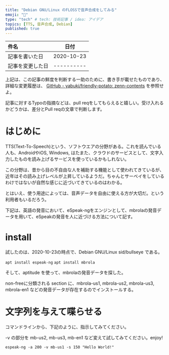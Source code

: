 ```yaml
---
title: "Debian GNU/Linux のFLOSSで音声合成をしてみる"
emoji: "🦔"
type: "tech" # tech: 技術記事 / idea: アイデア
topics: [TTS, 音声合成, Debian]
published: true
---
```


|     件名       |   日付   |
|:----           |:----:|
|記事を書いた日  |2020-10-23|
|記事を変更した日|----------|

上記は、この記事の鮮度を判断する一助のために、書き手が載せたものであり、詳細な変更履歴は、 [GitHub - yabuki/friendly-potato: zenn-contents](https://github.com/yabuki/friendly-potato) を参照せよ。

記事に対するTypoの指摘などは、pull reqをしてもらえると嬉しい。受け入れるかどうかは、差分とPull reqの文章で判断します。

# はじめに

TTS(Text-To-Speech)という、ソフトウエアの分野がある。これを読んでいる人も、AndroidやiOS, Windows, はたまた、クラウドのサービスとして、文字入力したものを読み上げるサービスを使っているかもしれない。

この分野は、昔から目の不自由な人を補助する機能として使われてきているが、近年はその読み上げレベルが上昇しているようだ。ちゃんとサーベイをしているわけではないが自然な感じに近づいてきているのはわかる。

とはいえ、使う用途によっては、音声データを自由に使える方が大切だ。という利用者もいるだろう。

下記は、英語の発音において、eSpeak-ngをエンジンとして、mbrolaの発音データを用いて、eSpeakの発音を人に近づける方法について記す。

# install

試したのは、2020-10-23の時点で、Debian GNU/Linux sid/bullseye である。

`apt install espeak-ng`
`apt install mbrola`

そして、aptitude を使って、mbrolaの発音データを探した。

non-freeに分類される section に、mbrola-us1, mbrola-us2, mbrola-us3, mbrola-en1 などの発音データが存在するのでインストールする。

# 文字列を与えて喋らせる

コマンドラインから、下記のように、指示してみてください。

-v の部分を mb-us2, mb-us3, mb-en1 など変えて試してみてください。enjoy!

`espeak-ng -a 200 -v mb-us1 -s 150 "Hello World!"`

